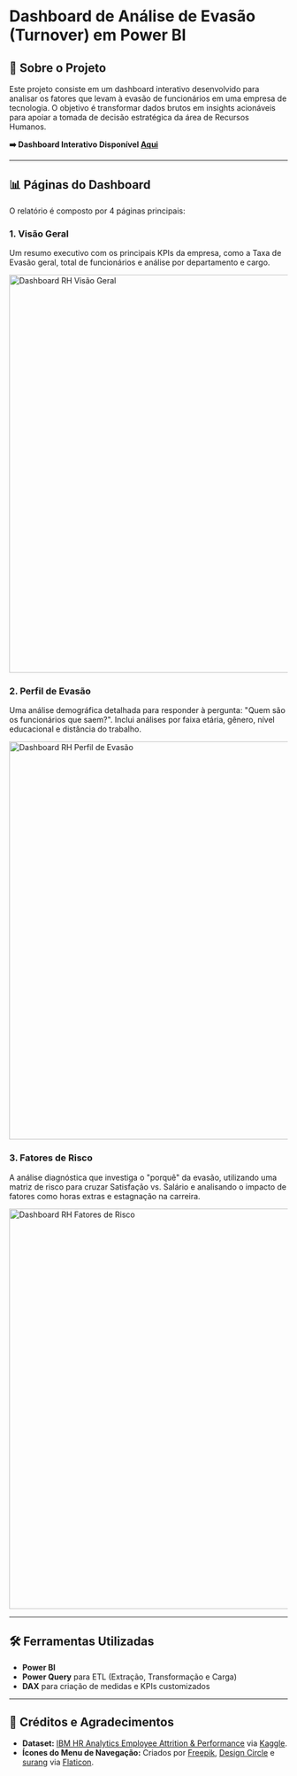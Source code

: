 # Dashboard de Análise de Evasão (Turnover) em Power BI

## 📜 Sobre o Projeto

Este projeto consiste em um dashboard interativo desenvolvido para analisar os fatores que levam à evasão de funcionários em uma empresa de tecnologia. O objetivo é transformar dados brutos em insights acionáveis para apoiar a tomada de decisão estratégica da área de Recursos Humanos.

**➡️ Dashboard Interativo Disponível [Aqui](https://app.powerbi.com/view?r=eyJrIjoiZGRhNzY5ZjgtMWFlZi00MzA0LThhODctM2I5NmI3ZmI2NDVkIiwidCI6IjU4OTRiODQxLThiNTktNDU0Yi04YTI2LTY0OGU3OWNmMTk5NyJ9&pageName=4f282c1fa5744145c903)**

---

## 📊 Páginas do Dashboard

O relatório é composto por 4 páginas principais:

### 1. Visão Geral
Um resumo executivo com os principais KPIs da empresa, como a Taxa de Evasão geral, total de funcionários e análise por departamento e cargo.

<img width="1280" height="719" alt="Dashboard RH Visão Geral" src="https://github.com/user-attachments/assets/b9cfba06-3dd6-4595-892c-8192b96d5893" />


### 2. Perfil de Evasão
Uma análise demográfica detalhada para responder à pergunta: "Quem são os funcionários que saem?". Inclui análises por faixa etária, gênero, nível educacional e distância do trabalho.

<img width="1279" height="719" alt="Dashboard RH Perfil de Evasão" src="https://github.com/user-attachments/assets/4ffa37a1-f365-49d0-ade5-8175e9bd609f" />


### 3. Fatores de Risco
A análise diagnóstica que investiga o "porquê" da evasão, utilizando uma matriz de risco para cruzar Satisfação vs. Salário e analisando o impacto de fatores como horas extras e estagnação na carreira.

<img width="1281" height="723" alt="Dashboard RH Fatores de Risco" src="https://github.com/user-attachments/assets/5e0e4e6c-45b6-41e1-9dab-afa6a5a345d8" />


---

## 🛠️ Ferramentas Utilizadas

* **Power BI**
* **Power Query** para ETL (Extração, Transformação e Carga)
* **DAX** para criação de medidas e KPIs customizados

---

## 🙏 Créditos e Agradecimentos

* **Dataset:** [IBM HR Analytics Employee Attrition & Performance](https://www.kaggle.com/datasets/pavansubhasht/ibm-hr-analytics-attrition-dataset) via [Kaggle](https://www.kaggle.com/).
* **Ícones do Menu de Navegação:** Criados por [Freepik](https://www.flaticon.com/authors/freepik), [Design Circle](https://www.flaticon.com/authors/design-circle) e [surang](https://www.flaticon.com/authors/surang) via [Flaticon](https://www.flaticon.com).
